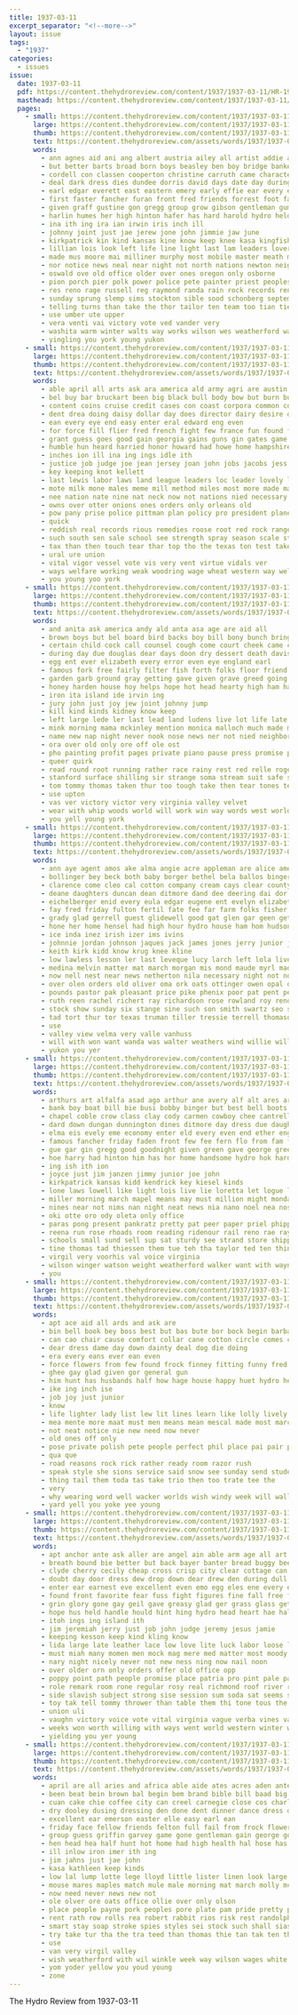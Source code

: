 ```yaml
---
title: 1937-03-11
excerpt_separator: "<!--more-->"
layout: issue
tags:
  - "1937"
categories:
  - issues
issue:
  date: 1937-03-11
  pdf: https://content.thehydroreview.com/content/1937/1937-03-11/HR-1937-03-11.pdf
  masthead: https://content.thehydroreview.com/content/1937/1937-03-11/masthead/HR-1937-03-11.jpg
  pages:
    - small: https://content.thehydroreview.com/content/1937/1937-03-11/small/HR-1937-03-11-01.jpg
      large: https://content.thehydroreview.com/content/1937/1937-03-11/large/HR-1937-03-11-01.jpg
      thumb: https://content.thehydroreview.com/content/1937/1937-03-11/thumbnails/HR-1937-03-11-01.jpg
      text: https://content.thehydroreview.com/assets/words/1937/1937-03-11/HR-1937-03-11-01.txt
      words:
        - ann agnes aid ani ang albert austria ailey all artist addie ago afre art atwill ald anthony adkins ally annas allen and ayo alva armstrong ane aly ada are
        - but better barts broad born boys beasley ben boy bridge banker bright bridges bryson binge birth barber brought blow betsy bus boucher bend both back big base bay business bry ban bring bier begin banister bonus baby birt bible been bow brother bill bank bowens bell bros bryan bob bor
        - cordell con classen cooperton christine carruth came character colony class cole can centers cant cosner coker che court cays cash chief cast church come colorado carter cha christian chest crow corner charles clinton cure coil comes city crosswhite certain commer care coffee cecil chester charlie crail caddo christenson center cart collier collins carl couch chris christ chance core champlin car cor cot carry cody calvary
        - deal dark dress dies dundee dorris david days date day during daughter don dine dust down director daughters driver doing done doris dinner dance death dams
        - earl edgar everett east eastern emery early effie ear every eye elk ever ell even enid enes erick ente elle easter
        - first faster fancher furan front fred friends forrest foot favor for fickes frida forward free falling faith fight friday fun fone from fuel frank fast franz fand far farm finley frances fest fountain ford fore fields fell
        - given graff gustine gon gregg group grow gibson gentleman gums green garvey going granite gas glory getting gilbert grant gong games glass gay garden gone general george good
        - harlin humes her high hinton hafer has hard harold hydro held health hyde henry hom home hust hamilton haw hart had hatfield hammons hill hubert hea head homer hages henke harvey hume hour heidebrecht hardin house heart him how holy horse hurt homa husbands heger harding homes hold
        - ina ith ing ira ian irwin iris inch ill
        - johnny joint just jae jerew jone john jimmie jaw june
        - kirkpatrick kin kind kansas kine know keep knee kasa kingfisher kimble king kings
        - lillian lois look left life line light last lam leaders lover lines lead large loose list lone levan like later lights little latter lovell late lips lied longer law lottie lucky lower lydia lawton live long lack lord lassiter love lookeba
        - made mus moore mai milliner murphy most mobile master meath more milholland mast marshall mil mire might mount mens mansell merle morn madonna members mcbride main monday mattie money miss men mis mean may mission many miles mckee matter marlow mcphearson march much mary miller music montgomery mix
        - nor notice news neal near night not north nations newton neighbors new natalie never now name november nicely names novel note
        - oswald ove old office older over ones oregon only osborne
        - pion porch pier polk power police pete painter priest peoples per people paper place pos pitzer pontius petro pack price powers part pew peer pastor pin peak present plate points pain pore piedmont pro pel pay pilate pleasant pat pounds plant page patient
        - res reno rage russell reg raymond randa rain rock records renee reber roy ree run rec real road running rait roosevelt rothrock roa rector ruth ran reach room
        - sunday sprung slemp sims stockton sible sood schonberg september smith side sid start sum seat summer stange store sees sea springs stands school she severe special sun selling sunrise stone sat sandlin stay string staples stuck seem such service second said sho spies star score see stage sae state street servi still station six shawnee seen seta square standard sheri style saturday small spring south struck standing shy sale shoulder sayre sons
        - telling turns than take the thor tailor ten team too tian tie taylor thomas theis trail ted ting taken tad tee texas then them town tine
        - use umber ute upper
        - vera venti vai victory vote ved vander very
        - washita warm winter walts way works wilson wes weatherford wat wearing won went wil wheel want white will wagon winner wallock week washington waller work watch wife well with western was weather walks whitefield ware warning weeks walter willmore world williams
        - yingling you york young yukon
    - small: https://content.thehydroreview.com/content/1937/1937-03-11/small/HR-1937-03-11-02.jpg
      large: https://content.thehydroreview.com/content/1937/1937-03-11/large/HR-1937-03-11-02.jpg
      thumb: https://content.thehydroreview.com/content/1937/1937-03-11/thumbnails/HR-1937-03-11-02.jpg
      text: https://content.thehydroreview.com/assets/words/1937/1937-03-11/HR-1937-03-11-02.txt
      words:
        - able april all arts ask ara america ald army agri are austin ameri art ady and arms amer american ally adelman ago age
        - bel buy bar bruckart been big black bull body bow but burn buyers business barrier bill broad buyer best blue bitter began bargo born brought back backs bank batten bottle bring brush bear bridges borne board both bureau breed base bulow
        - content coins cruise credit cases con coast corpora common county college clear court cattle chance cause company chest comes carpenter current cor congress certain chrysler cal craft courts carry cui city coin come circle cost can culling came cope cough china cold course cross chai case
        - dent drea doing daisy dollar day does director dairy desire deter dry dainty daily during dress debate dust deep deal dip down dakota
        - ean every eye end easy enter eral edward eng even
        - for force fill flier fred french fight few france fun found favorite free forma far florida fail fed fina farm field full from farms fair first feast fede friends fall firm flow fore flight favor fagg
        - grant guess goes good gain georgia gains guns gin gates game general gas gage glad gov grew going govern group glory ger governor garden gift given grower gram gray gold george gut
        - humble hun heard harried honor howard had howe home hampshire holmes hughes how her hoover held hair happy hens hand heres him homes hour hon hydro hatch holyoke house heal herd horner has heart heads head harmon
        - inches ion ill ina ing ings idle ith
        - justice job judge joe jean jersey joan john jobs jacobs jess just johnson
        - key keeping knot kellett
        - last lewis labor laws land league leaders loc leader lovely lot loan left lender law lee lodge lead loss lines likely latter louise licking less lose life let liberty lessen little later leisure large late live like
        - mote milk mone males meme mill method miles most more made manner might money max moore members man meas mexico mort mobile main may major must murray miss march matter maj much means many
        - nee nation nate nine nat neck now not nations nied necessary numbers near name need nanan north nati never new news
        - owns over otter onions ones orders only orleans old
        - pow pany prise police pittman plan policy pro president planes pledge paris per pay pickard proper private purchase pounds paper pile ping payment parcels point present pol proud pack plane perkins picket philip pint press plant pat part port pass poor plants public place pleasant pasi price plum
        - quick
        - reddish real records rious remedies roose root red rock range roper rocks radio rate record risk roosevelt round raw
        - such south sen sale school see strength spray season scale stock seas step shows said ship shallow smaller states sleep self samuel seen sumners stiff seed service strong sewing seem speake single set stand sell solo short sup size swing special selves soon sena surface sur start still sole side sides speed sick somers sir storms state sheriff sense seek schroeder second sis stamps say shoe steel sion speech send senator six strike seeds standing spring
        - tax than then touch tear thar top tho the texas ton test taken thousand tell town tor threat tal trip too tour tary try tar take thing trees tobacco times tough thaden talk treat taste them
        - ural ure union
        - vital vigor vessel vote vis very vent virtue vidals ver
        - ways welfare working weak woodring wage wheat western way well world withers weeks weather water will wafer week words write won wreath warring wash was william white worker went with war wages wool washington while
        - you young yoo york
    - small: https://content.thehydroreview.com/content/1937/1937-03-11/small/HR-1937-03-11-03.jpg
      large: https://content.thehydroreview.com/content/1937/1937-03-11/large/HR-1937-03-11-03.jpg
      thumb: https://content.thehydroreview.com/content/1937/1937-03-11/thumbnails/HR-1937-03-11-03.jpg
      text: https://content.thehydroreview.com/assets/words/1937/1937-03-11/HR-1937-03-11-03.txt
      words:
        - and anita ask america andy ald anta asa age are aid all
        - brown boys but bel board bird backs boy bill bony bunch brings basic bottoms boards bathe beat body bright beans best buy barn book black break browder boles bush burgess bound been bleach blood billy broadway big back beats
        - certain child cock call counsel cough come court cheek came can cool cost con case chi cobb close chest coon constable cops canada cream cold chill city class clement clear cypress colby congress
        - during day due douglas dear days doon dry dessert death davis down does duke diner doubt deale dinner door delay
        - egg ent ever elizabeth every error even eye england earl
        - famous fork free fairly filter fish forth folks floor friend finger for farm fear fore friends fast from fame fingers farmer factor first
        - garden garb ground gray getting gave given grave greed going good garland grown greer greasy general george
        - honey harden house hoy helps hope hot head hearty high ham had helen hing her hole hugo hood hoop hydro hidden habit hung hes has hurry hol him harry hand how
        - iron ita island ide irvin ing
        - jury john just joy jew joint johnny jump
        - kill kind kinds kidney know keep
        - left large lede ler last lead land ludens live lot life late les lard lace living lately long later liberty let little level law look lather lent leicester learn loan likely
        - mink morning mama mckinley mention monica malloch much made miss may mont march mount milk maples man must minus men middle marriage maine mule magazine mak mae most more mans michael meals many
        - name new nap night never nook nose news ner not nied neighbors note need now noble newer
        - ora over old only ore off ole ost
        - pho painting profit pages private piano pause press promise pan piece push poor power part pay pour proper pon porch past pelts papa points page pull place plain president poles pearl public patricia pack people
        - queer quirk
        - read round root running rather race rainy rest red relle roger ran relation ross rot rat regular run ries ropes
        - stanford surface shilling sir strange soma stream suit safe special stains seen style shower south self secret side stare such sees said starts string spring service summer six servies sleek sailing size switch sea speech straight stray sal sugar ship saunders say she simpson shown square second sons see smooth skill seek states suits son stands soap shed save saw snow signs
        - tom tommy thomas taken thur too tough take then tear tones test thing ture turn thony tote try thi top toward trail tail twist table thaw times terrible thrift teacher titanic thick the them termine than
        - use upton
        - vas ver victory victor very virginia valley velvet
        - wear with whip woods world will work win way words west worlds wife watch water went worth white wait was why whack wears wood winter well while waste worst windsor wagner week
        - you yell young york
    - small: https://content.thehydroreview.com/content/1937/1937-03-11/small/HR-1937-03-11-04.jpg
      large: https://content.thehydroreview.com/content/1937/1937-03-11/large/HR-1937-03-11-04.jpg
      thumb: https://content.thehydroreview.com/content/1937/1937-03-11/thumbnails/HR-1937-03-11-04.jpg
      text: https://content.thehydroreview.com/assets/words/1937/1937-03-11/HR-1937-03-11-04.txt
      words:
        - ann aye agent amos ake alma angie acre appleman are alice american ames acres aun ali and all ash albert aul als
        - bollinger bey beck both baby borger bethel bela ballos binger brake boucher brewer bill branz but better buy
        - clarence come cleo cal cotton company cream cays clear county caw coffey circle class collins con city coker carl chet cake che cox coffee cap cloninger cheap crown claude church care cecil charlie carver caddo cos clyde
        - deane daughters duncan dean ditmore dand dee deering dai dor delmar dan delpha dinner draft dungan daughter dori day days dick dennie diamond
        - eichelberger enid every eula edgar eugene ent evelyn elizabeth edwards east economy end elsie
        - fay fred friday fulton fertil fate fee far farm folks fisher frida friends fife flansburg fort felton fam fore from for fowler
        - grady glad gerrell guest glidewell good gat glen gar geen getting gear george glass gilbert gaines
        - hone her home hensel had high hour hydro house ham hom hudson howe howard horse happy harry hamlin how hobart health hing harris hinton
        - ice inda inez irish izer ims ivins
        - johnnie jordan johnson jaques jack james jones jerry junior jewel john jon job joe jee
        - keith kirk kidd know krug knee kline
        - low lawless lesson ler last leveque lucy larch left lola live lynn little lay lead lied leo lin luther lant len leonard
        - medina melvin matter mat march morgan mis mond maude myrl made mason miss mille mangum mee mire muriel mill much mccormick mariel miles members mccullock martin mith murphy most mor monday moore more miller mae
        - now nell nest near news netherton nila necessary night not nova new november name nowka nia
        - over olen orders old oliver oma ork oats ottinger owen opal oden otton
        - pounds pastor pak pleasant price pike phenix poor pat pent pee present par potash plant peak port plenty plate pea paul pro place plain press perfect pies pack potter pledger per pot presley
        - ruth reen rachel richert ray richardson rose rowland roy reno riley red reba ridge rita rust read rec
        - stock show sunday six stange sine such son smith swartz seo sylvester short sullivan study sur sor sow shawnee sun sin stallion saturday simmons sick schmidt stout stay simpson sund season second sewing
        - tad tort thur tor texas truman tiller tressie terrell thomason them ton the tate try tedford tat thiessen tucker
        - use
        - valley view velma very valle vanhuss
        - will with won want wanda was walter weathers wind willie williams warren weatherford week west wat went worley wyatt wildman ware winona wen well
        - yukon you yer
    - small: https://content.thehydroreview.com/content/1937/1937-03-11/small/HR-1937-03-11-05.jpg
      large: https://content.thehydroreview.com/content/1937/1937-03-11/large/HR-1937-03-11-05.jpg
      thumb: https://content.thehydroreview.com/content/1937/1937-03-11/thumbnails/HR-1937-03-11-05.jpg
      text: https://content.thehydroreview.com/assets/words/1937/1937-03-11/HR-1937-03-11-05.txt
      words:
        - arthurs art alfalfa asad ago arthur ane avery alf alt ares armstrong armitage and all are ang ake agnes arletta ave ard
        - bank boy boat bill bie busi bobby binger but best bell boots balance brain beasley blem buddy boys bowen button boards beh both bassler bette bird betty business big buy brey ball back board bisbal body book bake barber bali
        - chapel coble crow class clay cody carmen cowboy chee cantrell county cena chambers craig cook car cant change cavnar company crawford come came christian can check cry con corn
        - dard down dungan dunnington dines ditmore day dress due daughters dinner dad der daughter debates dalke dennett della dal
        - elma eis evely eme economy enter eld every even end ether english ever eam edu eke
        - famous fancher friday faden front few fee fern flo from fam first fadenrecht forth fuel fall fun for forget frost ford feast fly fing
        - gue gar gin gregg good goodnight given green gave george greek gail grout goes grade getting griff gain going
        - hoe harry had hinton him has hor home handsome hydro hok hard hafer heap husband helen honorable hee honor hes hay heh hazel hart hamilton high house heart hancock her hatfield harlin harding
        - ing ish ith ion
        - joyce just jim janzen jimmy junior joe john
        - kirkpatrick kansas kidd kendrick key kiesel kinds
        - lone laws lowell like light lois live lie loretta let logue lila leona lacz last lit lulu laude lee lout land lose leon later lant long
        - miller morning march mapel means may must million might monday mira mar minor money miss model made more marry mae mickey maas melba marvin melvin marriage much mette man martha mor mound mers miles
        - nines near not nims nan night neat news nia nano noel nea nose now
        - oki otte oro ody oleta only office
        - paras pong present pankratz pretty pat peer paper priel phipps piston power potter pleasure pert price pac plain public pride people pee
        - reena run rose rhoads room reading ridenour rail reno rae raymond reece rick row rau rea ruth ringler ray
        - schools small sund sell sup sat sturdy see strand store shipp silk star soon sais sua still say sewing stains set suter sae sunday service shoe said single shows save sells surgeon son shape study spies smith saturday sheffer stay senior she sale sina silks
        - tine thomas tad thiessen them tue teh tha taylor ted ten thing tal tom tat tim tell tinker thie toman take tay theresa the ton than try tindall thar
        - virgil very voorhis val voice virginia
        - wilson winger watson weight weatherford walker want with wayne word wife while warm waller worlds water wish was wear went windows williams weeks week wun wells will west
        - you
    - small: https://content.thehydroreview.com/content/1937/1937-03-11/small/HR-1937-03-11-06.jpg
      large: https://content.thehydroreview.com/content/1937/1937-03-11/large/HR-1937-03-11-06.jpg
      thumb: https://content.thehydroreview.com/content/1937/1937-03-11/thumbnails/HR-1937-03-11-06.jpg
      text: https://content.thehydroreview.com/assets/words/1937/1937-03-11/HR-1937-03-11-06.txt
      words:
        - apt ace aid all ards and ask are
        - bin bell book bey boss best but bas bute bor bock begin barbara blood ben buddy better bel bread bot bara bias button big boy blade
        - can cao chair cause comfort collar cane cotton circle comes cease come cam cashmere center camera cost carnegie cant coins
        - dear dress dame day down dainty deal dog die doing
        - era every eans ever ean even
        - force flowers from few found frock finney fitting funny fred famous for fear front fellow first fea
        - ghee gay glad given gor general gun
        - him hunt has husbands half how hage house happy huet hydro her had hard harman home
        - ike ing inch ise
        - job joy just junior
        - know
        - life lighter lady list lew lit lines learn like lolly lively let little leche left living
        - mea mente more maat must men means mean mescal made most march man model much
        - not neat notice nie new need now never
        - old ones off only
        - pose private polish pete people perfect phil place pai pair peres princess powis per
        - qua que
        - road reasons rock rick rather ready room razor rush
        - speak style she sions service said snow see sunday send student soon shoot sun sul say ser self sow som spring starring size shon sewing sus summer shor side shell street sant simple
        - thing tail them toda tas take trio then too trate tee the
        - very
        - why wearing word well wacker worlds wish windy week will wallet way wisdom woods ways wall work with want was
        - yard yell you yoke yee young
    - small: https://content.thehydroreview.com/content/1937/1937-03-11/small/HR-1937-03-11-07.jpg
      large: https://content.thehydroreview.com/content/1937/1937-03-11/large/HR-1937-03-11-07.jpg
      thumb: https://content.thehydroreview.com/content/1937/1937-03-11/thumbnails/HR-1937-03-11-07.jpg
      text: https://content.thehydroreview.com/assets/words/1937/1937-03-11/HR-1937-03-11-07.txt
      words:
        - apt anchor ante ask aller are angel ain able arm age all art and arms
        - breath bound bie better but back bayer banter bread buggy been batter battle blink boy break bitten bench butterfly bring bly best bel business box bible brings brush bottle bands butter both
        - clyde cherry cecily cheap cross crisp city clear cottage can catching came child change crew connie con chance cash christ chair christian close cor cape come cold cock car cotton cause carpen care college chai char companion courage
        - doubt day door dress dew drop down dear drew den during dull ded dark dad damp does degree die demand dan
        - enter ear earnest eve excellent even emo egg eles ene every eye ever ery end else enters
        - found front favorite fear fuss fight figures fine fall free friends faith fresh fire from few fellow friend fish face for fountain fon felt forward first full foot friendly famous fuller
        - grin glory gone gay geil gave greasy glad ger grass glass gett gentle glow getting grant garden guard golden good guardian guess going
        - hope hus held handle hould hint hing hydro head heart hae hall hor him has hard hands hunt hell horse hes hero how holy hed habit hour honesty holding haze hold her house had holi hast hand heard hava half hollow
        - itoh ings ing island ith
        - jim jeremiah jerry just job john judge jeremy jesus jamie
        - keeping kesson keep kind kling know
        - lida large late leather lace low love lite luck labor loose life lord last lage like let lard little look learn las lap laughter larrimore lit lovely long left later larger light land likely lady lesson
        - must miah many momen men mock mag mere med matter most moody milk miss much mark mack morning modest mony march mak man macpherson mala made might mention maybe may matters mis more mea moment means
        - nary night nicely never not new ness ning now nail noon
        - over older orn only orders offer old office opp
        - poppy point path people promise place patria pro pint pale pad price pray prayer pos plush persons penna pitch pail pine panic piece precious
        - role remark room rone regular rosy real richmond roof river riding ready root rough rout reason ring rose road rou randa
        - side slavish subject strong sise session sum soda sat seems son surprise sion strange stock stamps study swell smart stairs sit settle september senior smoke selling secret she skull sui station spring surface such stable sper said song stand start special sea supper send sank sincere say small service shingles straw standing sed strength sible student see storm silence stretch sun summer set soon size still
        - toy tak tell tommy thrower than table them thi tone tous the tha then thick tong trinity tin takes taken tor toward times testi terrace too tal talk ton tie threat turn topic thing try take tall throw tome touch
        - union uli
        - vaughn victory voice vote vital virginia vague verba vines vaughns very vill verge
        - weeks won worth willing with ways went world western winter word was wash winning will while wisdom working white waste want week words wish well why way work
        - yielding you yer young
    - small: https://content.thehydroreview.com/content/1937/1937-03-11/small/HR-1937-03-11-08.jpg
      large: https://content.thehydroreview.com/content/1937/1937-03-11/large/HR-1937-03-11-08.jpg
      thumb: https://content.thehydroreview.com/content/1937/1937-03-11/thumbnails/HR-1937-03-11-08.jpg
      text: https://content.thehydroreview.com/assets/words/1937/1937-03-11/HR-1937-03-11-08.txt
      words:
        - april are all aries and africa able aide ates acres aden ante ake
        - been beat bein brown bal begin bem brand bible bill baad big bive butter better blue but bassler baptist both brummett beans brush bake best bers buy bert bros back brake bring
        - cuan cake chie coffee city can creel carnegie close cos charles chick come clinton christ cedar church cia comes coats crete candies corre cape cream cecil canyon chas cloak
        - dry dooley dusing dressing den done dent dinner dance dress down deere
        - excellent ear emerson easter elle easy earl ean
        - friday face fellow friends felton full fail from frock flowers front firm ford fall fresh far fos farm frank forget for first fei
        - group guess griffin garvey game gone gentleman gain george good gentle genie gas
        - hen head hea half hunt hot home had high health hal hose has hie hop hole how house held hydro him
        - ill inlow iron imer ith ing
        - jim jahns just jae john
        - kasa kathleen keep kinds
        - low lal lump lotte lege lloyd little lister linen look large like legal lee lot leader life left let long
        - mouse mares maples match mule male morning mat march molly mcalester moya mar money moo many men mission motto more mckeegan music miss miller mccully macy may mets members
        - now need never news new not
        - ole olver ore oats office ollie over only olson
        - place people payne pork peoples pore plate pam pride pretty purchase pinto pin pane past pounds pump pitzer page pledge pastor pon pine part per present prince pein pound
        - rent rath row rolls rea robert rabbit rios risk rest randolph round roun rei ray run rally read roy root rand running rock
        - smart stay soap stroke spies styles sei stock such shall sias sale saturday special shows spring see soll service sleet seed sir sell school show sandlin small sugar sunday smoot saucer smith state salt save smooth sermons scotty style
        - try take tur tha the tra teed than thomas thie tan tak ten them tiny taste town tissue ton team taylor
        - use
        - van very virgil valley
        - wish weatherford with wil winkle week way wilson wages white will wagon was work wearing wear wane wheel want water wager
        - yom yoder yellow you youd young
        - zone
---
```


The Hydro Review from 1937-03-11

<!--more-->

